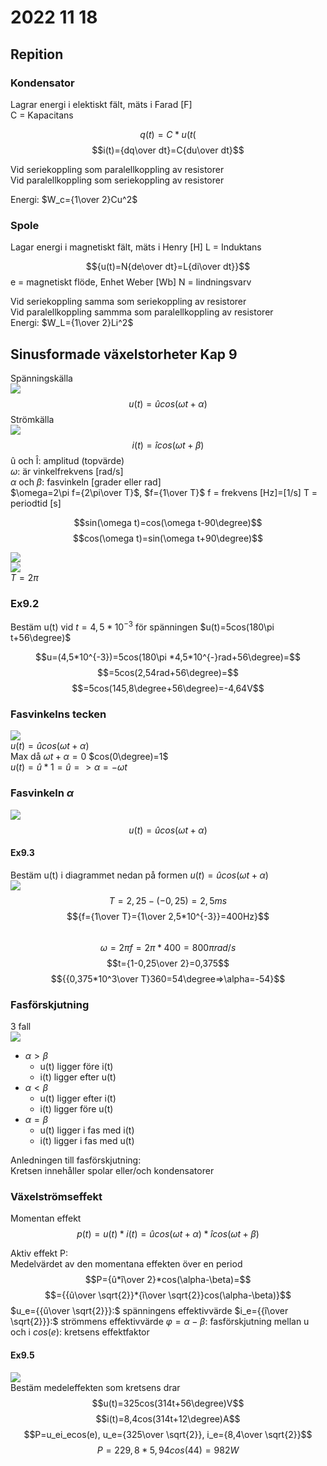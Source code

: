 # 2022 11 18

## Repition

### Kondensator

Lagrar energi i elektiskt fält, mäts i Farad [F]  
C = Kapacitans

$$q(t)=C*u(t($$
$$i(t)={dq\over dt}=C{du\over dt}$$

Vid seriekoppling som paralellkoppling av resistorer  
Vid paralellkoppling som seriekoppling av resistorer

Energi: $W_c={1\over 2}Cu^2$

### Spole

Lagar energi i magnetiskt fält, mäts i Henry [H]
L = Induktans

$${u(t)=N{de\over dt}=L{di\over dt}}$$
e = magnetiskt flöde, Enhet Weber [Wb]
N = lindningsvarv

Vid seriekoppling samma som seriekoppling av resistorer  
Vid paralellkoppling sammma som paralellkoppling av resistorer  
Energi: $W_L={1\over 2}Li^2$

## Sinusformade växelstorheter Kap 9

Spänningskälla  
![ ](IMG20221118102823.jpg)  
$$u(t)=ûcos(\omega t+\alpha)$$
Strömkälla  
![ ](IMG20221118102828.jpg)
$$i(t)=îcos(\omega t+\beta)$$
û och Î: amplitud (topvärde)  
$\omega$: är vinkelfrekvens [rad/s]  
$\alpha$ och $\beta$: fasvinkeln [grader eller rad]  
$\omega=2\pi f={2\pi\over T}$, $f={1\over T}$
f = frekvens [Hz]=[1/s]
T = periodtid [s]

$$sin(\omega t)=cos(\omega t-90\degree)$$
$$cos(\omega t)=sin(\omega t+90\degree)$$

![ ](IMG20221118103319.jpg)  
![ ](IMG20221118103325.jpg)  
$T=2\pi$

### Ex9.2

Bestäm u(t) vid $t=4,5*10^{-3}$ för spänningen $u(t)=5cos(180\pi t+56\degree)$

$$u=(4,5*10^{-3})=5cos(180\pi *4,5*10^{-}rad+56\degree)=$$
$$=5cos(2,54rad+56\degree)=$$
$$=5cos(145,8\degree+56\degree)=-4,64V$$

### Fasvinkelns tecken

![ ](IMG20221118105637.jpg)  
$u(t)=ûcos(\omega t+\alpha)$  
Max då $\omega t+\alpha=0$ $cos(0\degree)=1$  
$u(t)=û*1=û=>\alpha=-\omega t$

### Fasvinkeln $\alpha$

![ ](IMG20221118110503.jpg)  
$${u(t)=ûcos(\omega t+\alpha)}$$

#### Ex9.3

Bestäm u(t) i diagrammet nedan på formen ${u(t)=ûcos(\omega t+\alpha)}$  
![ ](IMG20221118111202.jpg)  
$$T=2,25-(-0,25)=2,5ms$$
$${f={1\over T}={1\over 2,5*10^{-3}}=400Hz}$$  
$${\omega=2\pi f=2\pi*400=800\pi rad/s}$$
$$t={1-0,25\over 2}=0,375$$
$${{0,375*10^3\over T}360=54\degree=>\alpha=-54}$$

### Fasförskjutning

3 fall  
![ ](IMG20221118113332.jpg)

- $\alpha\gt\beta$
  - u(t) ligger före i(t)
  - i(t) ligger efter u(t)
- $\alpha\lt\beta$
  - u(t) ligger efter i(t)
  - i(t) ligger före u(t)
- $\alpha=\beta$
  - u(t) ligger i fas med i(t)
  - i(t) ligger i fas med u(t)

Anledningen till fasförskjutning:  
Kretsen innehåller spolar eller/och kondensatorer

### Växelströmseffekt

Momentan effekt  
$$p(t)=u(t)*i(t)={ûcos(\omega t+\alpha)*îcos(\omega t+\beta)}$$

Aktiv effekt P:  
Medelvärdet av den momentana effekten över en period  
$$P={û*î\over 2}*cos(\alpha-\beta)=$$
$$={{û\over \sqrt{2}}*{î\over \sqrt{2}}cos(\alpha-\beta)}$$
$u_e={{û\over \sqrt{2}}}:$ spänningens effektivvärde
$i_e={{î\over \sqrt{2}}}:$ strömmens effektivvärde
$\varphi=\alpha-\beta:$ fasförskjutning mellan u och i
$cos(e):$ kretsens effektfaktor

#### Ex9.5

![ ](IMG20221118114319.jpg)  
Bestäm medeleffekten som kretsens drar  
$$u(t)=325cos(314t+56\degree)V$$
$$i(t)=8,4cos(314t+12\degree)A$$
$$P=u_ei_ecos(e), u_e={325\over \sqrt{2}}, i_e={8,4\over \sqrt{2}}$$
$$P=229,8*5,94cos(44)=982W$$
